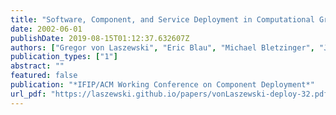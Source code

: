 ```yaml
---
title: "Software, Component, and Service Deployment in Computational Grids"
date: 2002-06-01
publishDate: 2019-08-15T01:12:37.632607Z
authors: ["Gregor von Laszewski", "Eric Blau", "Michael Bletzinger", "Jarek Gawor", "Peter Lane", "Stuart Martin", "Michael Russell"]
publication_types: ["1"]
abstract: ""
featured: false
publication: "*IFIP/ACM Working Conference on Component Deployment*"
url_pdf: "https://laszewski.github.io/papers/vonLaszewski-deploy-32.pdf"
---
```


